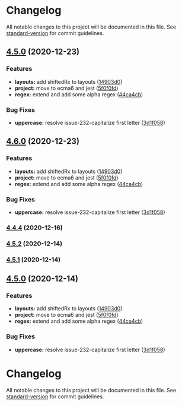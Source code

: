# Changelog

All notable changes to this project will be documented in this file. See [standard-version](https://github.com/conventional-changelog/standard-version) for commit guidelines.

## [4.5.0](https://github.com/caesar-team/zxcvbn-lightweight/compare/v4.4.2...v4.5.0) (2020-12-23)


### Features

* **layouts:** add shiftedRx to layouts ([14903d0](https://github.com/caesar-team/zxcvbn-lightweight/commit/14903d09f5c5f24811fb6dbe9bf95b93fbd7c20a))
* **project:** move to ecma6 and jest ([5f0f0fd](https://github.com/caesar-team/zxcvbn-lightweight/commit/5f0f0fdc5500cf769cc7dbbe025b26d22119ec77))
* **regex:** extend and add some alpha regex ([44ca4cb](https://github.com/caesar-team/zxcvbn-lightweight/commit/44ca4cbf9651b8cb184dd8e151a2f9a0c5f70fb6))


### Bug Fixes

* **uppercase:** resolve issue-232-capitalize first letter ([3d1f058](https://github.com/caesar-team/zxcvbn-lightweight/commit/3d1f05807419dee957d73fc76263347ade4db429))

## [4.6.0](https://github.com/caesar-team/zxcvbn-lightweight/compare/v4.4.2...v4.6.0) (2020-12-23)


### Features

* **layouts:** add shiftedRx to layouts ([14903d0](https://github.com/caesar-team/zxcvbn-lightweight/commit/14903d09f5c5f24811fb6dbe9bf95b93fbd7c20a))
* **project:** move to ecma6 and jest ([5f0f0fd](https://github.com/caesar-team/zxcvbn-lightweight/commit/5f0f0fdc5500cf769cc7dbbe025b26d22119ec77))
* **regex:** extend and add some alpha regex ([44ca4cb](https://github.com/caesar-team/zxcvbn-lightweight/commit/44ca4cbf9651b8cb184dd8e151a2f9a0c5f70fb6))


### Bug Fixes

* **uppercase:** resolve issue-232-capitalize first letter ([3d1f058](https://github.com/caesar-team/zxcvbn-lightweight/commit/3d1f05807419dee957d73fc76263347ade4db429))

### [4.4.4](https://github.com/caesar-team/zxcvbn-lightweight/compare/v4.5.2...v4.4.4) (2020-12-16)

### [4.5.2](///compare/v4.5.1...v4.5.2) (2020-12-14)

### [4.5.1](///compare/v4.5.0...v4.5.1) (2020-12-14)

## [4.5.0](///compare/v4.4.2...v4.5.0) (2020-12-14)


### Features

* **layouts:** add shiftedRx to layouts ([14903d0](///commit/14903d09f5c5f24811fb6dbe9bf95b93fbd7c20a))
* **project:** move to ecma6 and jest ([5f0f0fd](///commit/5f0f0fdc5500cf769cc7dbbe025b26d22119ec77))
* **regex:** extend and add some alpha regex ([44ca4cb](///commit/44ca4cbf9651b8cb184dd8e151a2f9a0c5f70fb6))


### Bug Fixes

* **uppercase:** resolve issue-232-capitalize first letter ([3d1f058](///commit/3d1f05807419dee957d73fc76263347ade4db429))

# Changelog

All notable changes to this project will be documented in this file. See [standard-version](https://github.com/conventional-changelog/standard-version) for commit guidelines.
